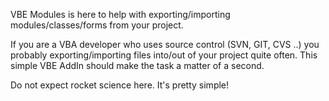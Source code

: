 VBE Modules is here to help with exporting/importing  modules/classes/forms from your project.

If you are a VBA developer who uses source control (SVN, GIT, CVS ..) you probably exporting/importing files
into/out of your project quite often. This simple VBE AddIn should make the task a matter of a second.

Do not expect rocket science here. It's pretty simple!
